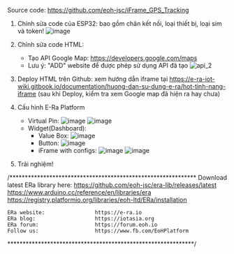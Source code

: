 Source code: https://github.com/eoh-jsc/iFrame_GPS_Tracking
1. Chỉnh sửa code của ESP32: bao gồm chân kết nối, loại thiết bị, loại sim và token!
![image](https://github.com/user-attachments/assets/12da63c0-199c-4aac-b95b-5bd81b058751)

2. Chỉnh sửa code HTML:
   - Tạo API Google Map: https://developers.google.com/maps
   - Lưu ý: "ADD" website để được phép sử dụng API đã tạo
   ![api_2](https://github.com/user-attachments/assets/35202a8f-c7d0-4da5-863e-ba854c44de0c)

3. Deploy HTML trên Github: xem hướng dẫn iframe tại https://e-ra-iot-wiki.gitbook.io/documentation/huong-dan-su-dung-e-ra/hot-tinh-nang-iframe
   (sau khi Deploy, kiểm tra xem Google map đã hiện ra hay chưa)

4. Cấu hình E-Ra Platform
   - Virtual Pin:
   ![image](https://github.com/user-attachments/assets/91eac15c-8303-40cf-8d3e-08fdd99cf8d0)
   ![image](https://github.com/user-attachments/assets/75470c07-a543-4f19-97e0-9a9d9d7868e6)
   - Widget(Dashboard):
     + Value Box:
   ![image](https://github.com/user-attachments/assets/603e53e4-42ac-4ad8-b9a2-13dfa97aaa54)
      + Button:
   ![image](https://github.com/user-attachments/assets/15861a59-574c-4308-9610-8d1675f8ec6e)
      + iFrame with configs:
   ![image](https://github.com/user-attachments/assets/1740faa2-35d8-4612-9dbe-444a9fa5f2f0)
   ![image](https://github.com/user-attachments/assets/d607155a-abf2-44bd-b80f-01c8754898c3)

5. Trải nghiệm!

/*************************************************************
  Download latest ERa library here:
    https://github.com/eoh-jsc/era-lib/releases/latest
    https://www.arduino.cc/reference/en/libraries/era
    https://registry.platformio.org/libraries/eoh-ltd/ERa/installation

    ERa website:                https://e-ra.io
    ERa blog:                   https://iotasia.org
    ERa forum:                  https://forum.eoh.io
    Follow us:                  https://www.fb.com/EoHPlatform
 *************************************************************/
